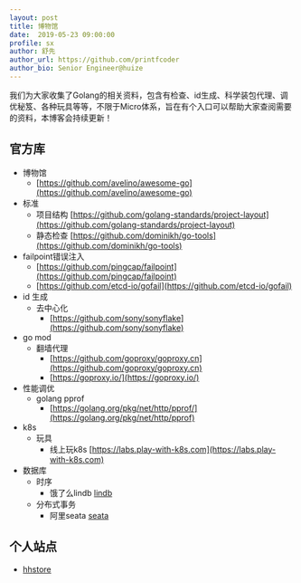 ```yaml
---
layout: post
title: 博物馆
date:  2019-05-23 09:00:00
profile: sx
author: 舒先
author_url: https://github.com/printfcoder
author_bio: Senior Engineer@huize
---
```


我们为大家收集了Golang的相关资料，包含有检查、id生成、科学装包代理、调优秘笈、各种玩具等等，不限于Micro体系，旨在有个入口可以帮助大家查阅需要的资料，本博客会持续更新！

## 官方库

- 博物馆
  - [https://github.com/avelino/awesome-go](https://github.com/avelino/awesome-go)
- 标准
  - 项目结构 [https://github.com/golang-standards/project-layout](https://github.com/golang-standards/project-layout)
  - 静态检查 [https://github.com/dominikh/go-tools](https://github.com/dominikh/go-tools)
- failpoint错误注入
  - [https://github.com/pingcap/failpoint](https://github.com/pingcap/failpoint)
  - [https://github.com/etcd-io/gofail](https://github.com/etcd-io/gofail)
- id 生成
  - 去中心化
    - [https://github.com/sony/sonyflake](https://github.com/sony/sonyflake)
- go mod
  - 翻墙代理 
    - [https://github.com/goproxy/goproxy.cn](https://github.com/goproxy/goproxy.cn)
    - [https://goproxy.io/](https://goproxy.io/)
- 性能调优
  - golang pprof
    - [https://golang.org/pkg/net/http/pprof/](https://golang.org/pkg/net/http/pprof)
- k8s
  - 玩具
    - 线上玩k8s [https://labs.play-with-k8s.com](https://labs.play-with-k8s.com)
- 数据库
  - 时序
    - 饿了么lindb [lindb](https://github.com/eleme/lindb)
  - 分布式事务
    - 阿里seata [seata](https://github.com/seata/seata)
    
## 个人站点

- [hhstore](https://github.com/hhstore/blog)